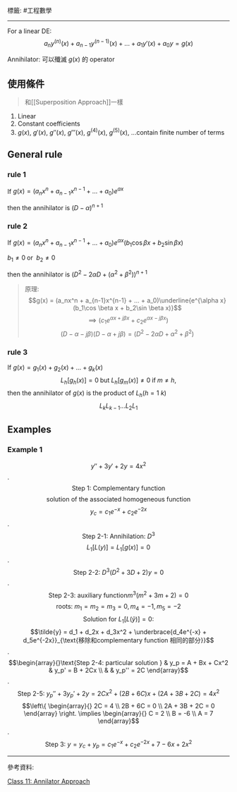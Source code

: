 標籤: #工程數學

---

For a linear DE:
$$a_ny^{(n)}(x) + a_{n-1}y^{(n-1)}(x) + ... + a_1y'(x) + a_0y = g(x)$$

Annihilator: 可以殲滅 $g(x)$ 的 operator

## 使用條件

 > 和[[Superposition Approach]]一樣

1. Linear
2. Constant coefficients
3. $g(x)$, $g'(x)$, $g''(x)$, $g'''(x)$, $g^{(4)}(x)$, $g^{(5)}(x)$, ...contain finite number of terms
 
## General rule

### rule 1

If $g(x) = (a_nx^n + a_{n-1}x^{n-1} + ... + a_0)e^{ax}$

then the annihilator is $(D - \alpha)^{n+1}$

### rule 2

If $g(x) = (a_nx^n + a_{n-1}x^{n-1} + ... + a_0)e^{\alpha x}(b_1\cos \beta x + b_2\sin \beta x)$

$b_1 \neq 0 \;\text{or }\; b_2 \neq 0$

then the annihilator is $\left(D^2 - 2\alpha D + (\alpha^2 + \beta^2)\right)^{n+1}$

> 原理:
> $$g(x) = (a_nx^n + a_{n-1}x^{n-1} + ... + a_0)\underline{e^{\alpha x}(b_1\cos \beta x + b_2\sin \beta x)}$$
> $$\implies (c_1e^{\alpha x + j\beta x} + c_2e^{\alpha x - j \beta x})$$
> $$(D - \alpha - j\beta)(D - \alpha + j\beta) = (D^2 - 2\alpha D + \alpha^2 + \beta^2)$$

### rule 3

If $g(x) = g_1(x) + g_2(x) + ... + g_k(x)$
$$L_h[g_h(x)] = 0 \;\text{but}\; L_h[g_m(x)] \neq 0 \;\text{if}\; m\neq h,$$
then the annihilator of $g(x)$ is the product of $L_h(h = 1~k)$
$$L_k L_{k-1} ... L_2 L_1$$

## Examples

### Example 1

$$y'' + 3y' + 2y = 4x^2$$
.
$$\text{Step 1: Complementary function}$$
$$\text{solution of the associated homogeneous function}$$
$$y_c = c_1e^{-x} + c_2e^{-2x}$$
.
$$\text{Step 2-1: Annihilation: }D^3$$
$$L_1[L(y)] = L_1[g(x)] = 0$$
.
$$\text{Step 2-2: }D^3(D^2 + 3D + 2)y = 0$$
.
$$\text{Step 2-3: auxiliary function} m^3(m^2 + 3m + 2) = 0$$
$$\text{roots: }m_1 = m_2 = m_3 = 0, m_4 = -1, m_5 = -2$$
$$\text{Solution for }L_1[L(\tilde{y})] = 0 \text{:}$$
$$\tilde{y} = d_1 + d_2x + d_3x^2 + \underbrace{d_4e^{-x} + d_5e^{-2x}}_{\text{移除和complementary function 相同的部分}}$$
.
$$\begin{array}{}\text{Step 2-4: particular solution } & y_p = A + Bx + Cx^2 & y_p' = B + 2Cx \\ & & y_p'' = 2C \end{array}$$
.
$$\text{Step 2-5: }y_p'' + 3y_p' + 2y = 2Cx^2 + (2B + 6C)x + (2A + 3B + 2C) = 4x^2$$
$$\left\{ \begin{array}{} 2C = 4 \\ 2B + 6C = 0 \\ 2A + 3B + 2C = 0 \end{array} \right. \implies \begin{array}{} C = 2 \\ B = -6 \\ A = 7 \end{array}$$
.
$$\text{Step 3: } y = y_c + y_p = c_1e^{-x} + c_2e^{-2x} + 7 - 6x + 2x^2$$

---

參考資料:

[Class 11: Annilator Approach](https://youtu.be/JcgQYtArOWA)